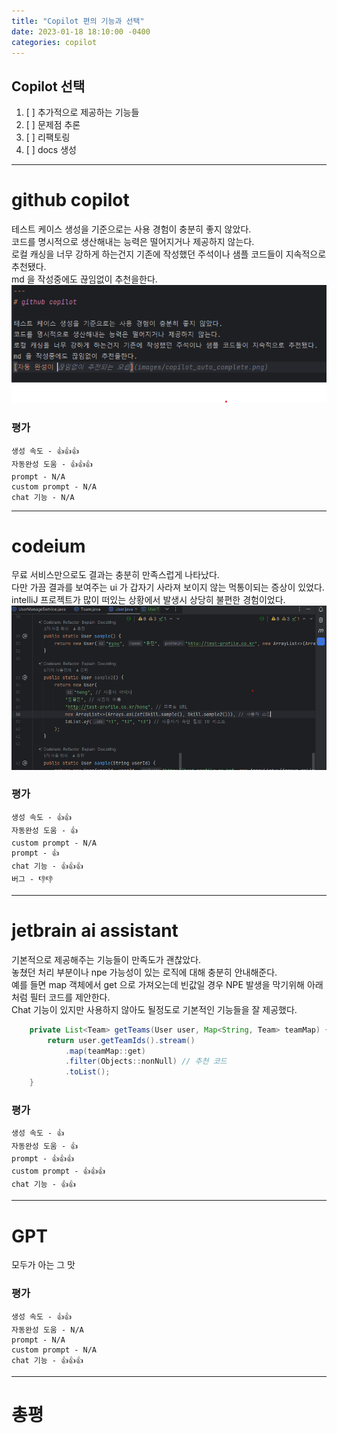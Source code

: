 ```yaml
---
title: "Copilot 편의 기능과 선택"
date: 2023-01-18 18:10:00 -0400
categories: copilot
---
```


## Copilot 선택

1. [ ] 추가적으로 제공하는 기능들
2. [ ] 문제점 추론
3. [ ] 리팩토링
4. [ ] docs 생성

---
# github copilot

테스트 케이스 생성을 기준으로는 사용 경험이 충분히 좋지 않았다.  
코드를 명시적으로 생산해내는 능력은 떨어지거나 제공하지 않는다.  
로컬 캐싱을 너무 강하게 하는건지 기존에 작성했던 주석이나 샘플 코드들이 지속적으로 추천됐다.  
md 을 작성중에도 끊임없이 추천을한다.
![자동 완성이 끊임없이 추천되는 모습](images/copilot_auto_comple.png)

### 평가
	생성 속도 - 👍👍👍
	자동완성 도움 - 👍👍👍
	prompt - N/A
	custom prompt - N/A
	chat 기능 - N/A

---

# codeium  
무료 서비스만으로도 결과는 충분히 만족스럽게 나타났다.   
다만 가끔 결과를 보여주는 ui 가 갑자기 사라져 보이지 않는 먹통이되는 증상이 있었다.  
intelliJ 프로젝트가 많이 떠있는 상황에서 발생시 상당히 불편한 경험이었다.
![codeium_disabled.png](images/codeium_disabled.png)
### 평가
	생성 속도 - 👍👍
	자동완성 도움 - 👍
	custom prompt - N/A
	prompt - 👍
	chat 기능 - 👍👍👍
    버그 - 👎👎

---


# jetbrain ai assistant
기본적으로 제공해주는 기능들이 만족도가 괜찮았다.  
놓쳤던 처리 부분이나 npe 가능성이 있는 로직에 대해 충분히 안내해준다.  
예를 들면 map 객체에서 get 으로 가져오는데 빈값일 경우 NPE 발생을 막기위해 아래 처럼 필터 코드를 제안한다.  
Chat 기능이 있지만 사용하지 않아도 될정도로 기본적인 기능들을 잘 제공했다.
```java
    private List<Team> getTeams(User user, Map<String, Team> teamMap) {
        return user.getTeamIds().stream()
            .map(teamMap::get)
            .filter(Objects::nonNull) // 추천 코드
            .toList();
    }
```
### 평가
	생성 속도 - 👍
	자동완성 도움 - 👍
	prompt - 👍👍👍
	custom prompt - 👍👍👍
	chat 기능 - 👍👍

---

# GPT
모두가 아는 그 맛
### 평가
	생성 속도 - 👍👍️
	자동완성 도움 - N/A
	prompt - N/A
	custom prompt - N/A
	chat 기능 - 👍👍👍



---
# 총평
